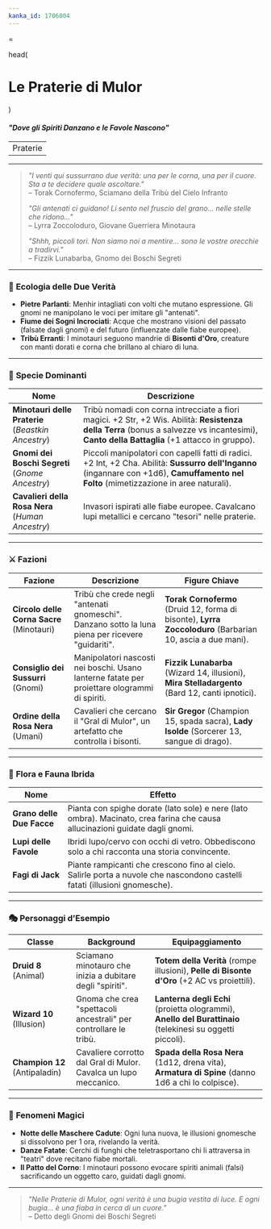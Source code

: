 ```yaml
---
kanka_id: 1706004
---
```


=

head(

# Le Praterie di Mulor

)

#### *"Dove gli Spiriti Danzano e le Favole Nascono"*

|  |
| --- |
| Praterie |

***

> *"I venti qui sussurrano due verità: una per le corna, una per il cuore. Sta a te decidere quale ascoltare."*  
> – Torak Cornofermo, Sciamano della Tribù del Cielo Infranto
>
> *"Gli antenati ci guidano! Li sento nel fruscio del grano... nelle stelle che ridono..."*  
> – Lyrra Zoccoloduro, Giovane Guerriera Minotaura
>
> *"Shhh, piccoli tori. Non siamo noi a mentire... sono le vostre orecchie a tradirvi."*  
> – Fizzik Lunabarba, Gnomo dei Boschi Segreti

***

### 🌾 **Ecologia delle Due Verità**

* **Pietre Parlanti**: Menhir intagliati con volti che mutano espressione. Gli gnomi ne manipolano le voci per imitare gli "antenati".
* **Fiume dei Sogni Incrociati**: Acque che mostrano visioni del passato (falsate dagli gnomi) e del futuro (influenzate dalle fiabe europee).
* **Tribù Erranti**: I minotauri seguono mandrie di **Bisonti d'Oro**, creature con manti dorati e corna che brillano al chiaro di luna.

***

### 🧙 **Specie Dominanti**

| Nome | Descrizione |
| --- | --- |
| **Minotauri delle Praterie** (*Beastkin Ancestry*) | Tribù nomadi con corna intrecciate a fiori magici. +2 Str, +2 Wis. Abilità: **Resistenza della Terra** (bonus a salvezze vs incantesimi), **Canto della Battaglia** (+1 attacco in gruppo). |
| **Gnomi dei Boschi Segreti** (*Gnome Ancestry*) | Piccoli manipolatori con capelli fatti di radici. +2 Int, +2 Cha. Abilità: **Sussurro dell'Inganno** (ingannare con +1d6), **Camuffamento nel Folto** (mimetizzazione in aree naturali). |
| **Cavalieri della Rosa Nera** (*Human Ancestry*) | Invasori ispirati alle fiabe europee. Cavalcano lupi metallici e cercano "tesori" nelle praterie. |

***

### ⚔️ **Fazioni**

| Fazione | Descrizione | Figure Chiave |
| --- | --- | --- |
| **Circolo delle Corna Sacre** (Minotauri) | Tribù che crede negli "antenati gnomeschi". Danzano sotto la luna piena per ricevere "guidariti". | **Torak Cornofermo** (Druid 12, forma di bisonte), **Lyrra Zoccoloduro** (Barbarian 10, ascia a due mani). |
| **Consiglio dei Sussurri** (Gnomi) | Manipolatori nascosti nei boschi. Usano lanterne fatate per proiettare ologrammi di spiriti. | **Fizzik Lunabarba** (Wizard 14, illusioni), **Mira Stelladargento** (Bard 12, canti ipnotici). |
| **Ordine della Rosa Nera** (Umani) | Cavalieri che cercano il "Gral di Mulor", un artefatto che controlla i bisonti. | **Sir Gregor** (Champion 15, spada sacra), **Lady Isolde** (Sorcerer 13, sangue di drago). |

***

### 🌿 **Flora e Fauna Ibrida**

| Nome | Effetto |
| --- | --- |
| **Grano delle Due Facce** | Pianta con spighe dorate (lato sole) e nere (lato ombra). Macinato, crea farina che causa allucinazioni guidate dagli gnomi. |
| **Lupi delle Favole** | Ibridi lupo/cervo con occhi di vetro. Obbediscono solo a chi racconta una storia convincente. |
| **Fagi di Jack** | Piante rampicanti che crescono fino al cielo. Salirle porta a nuvole che nascondono castelli fatati (illusioni gnomesche). |

***

### 🎭 **Personaggi d’Esempio**

| Classe | Background | Equipaggiamento |
| --- | --- | --- |
| **Druid 8** (Animal) | Sciamano minotauro che inizia a dubitare degli "spiriti". | **Totem della Verità** (rompe illusioni), **Pelle di Bisonte d'Oro** (+2 AC vs proiettili). |
| **Wizard 10** (Illusion) | Gnoma che crea "spettacoli ancestrali" per controllare le tribù. | **Lanterna degli Echi** (proietta ologrammi), **Anello del Burattinaio** (telekinesi su oggetti piccoli). |
| **Champion 12** (Antipaladin) | Cavaliere corrotto dal Gral di Mulor. Cavalca un lupo meccanico. | **Spada della Rosa Nera** (1d12, drena vita), **Armatura di Spine** (danno 1d6 a chi lo colpisce). |

***

### 🎪 **Fenomeni Magici**

* **Notte delle Maschere Cadute**: Ogni luna nuova, le illusioni gnomesche si dissolvono per 1 ora, rivelando la verità.
* **Danze Fatate**: Cerchi di funghi che teletrasportano chi li attraversa in "teatri" dove recitano fiabe mortali.
* **Il Patto del Corno**: I minotauri possono evocare spiriti animali (falsi) sacrificando un oggetto caro, guidati dagli gnomi.

***

> *"Nelle Praterie di Mulor, ogni verità è una bugia vestita di luce. E ogni bugia... è una fiaba in cerca di un cuore."*  
> – Detto degli Gnomi dei Boschi Segreti
